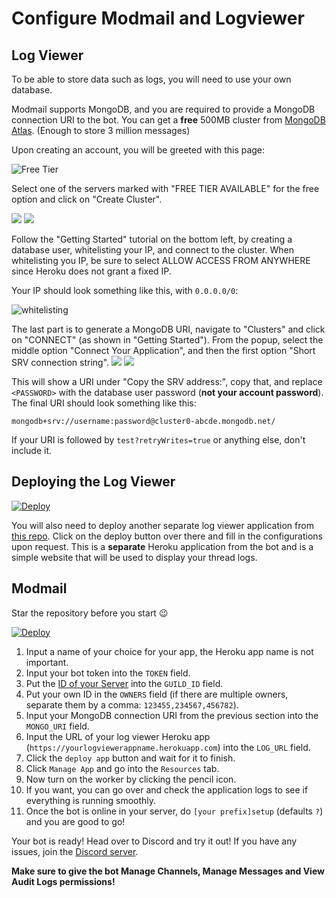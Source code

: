 # Configure Modmail and Logviewer

## Log Viewer

To be able to store data such as logs, you will need to use your own database.

Modmail supports MongoDB, and you are required to provide a MongoDB connection URI to the bot. You can get a **free** 500MB cluster from [MongoDB Atlas](https://www.mongodb.com/cloud/atlas). (Enough to store 3 million messages)

Upon creating an account, you will be greeted with this page:

![Free Tier](https://i.imgur.com/shZ7Sey.png)

Select one of the servers marked with "FREE TIER AVAILABLE" for the free option and click on "Create Cluster".

![](https://i.imgur.com/Hem2OKc.png) ![](https://i.imgur.com/jF3nISZ.png)

Follow the "Getting Started" tutorial on the bottom left, by creating a database user, whitelisting your IP, and connect to the cluster. When whitelisting you IP, be sure to select ALLOW ACCESS FROM ANYWHERE since Heroku does not grant a fixed IP.

Your IP should look something like this, with `0.0.0.0/0`:

![whitelisting](https://i.imgur.com/mILuQ5U.png')

The last part is to generate a MongoDB URI, navigate to "Clusters" and click on "CONNECT" (as shown in "Getting Started"). From the popup, select the middle option "Connect Your Application", and then the first option "Short SRV connection string". ![](https://i.imgur.com/OMI977u.png) ![](https://i.imgur.com/2BcVMGh.png)

This will show a URI under "Copy the SRV address:", copy that, and replace `<PASSWORD>` with the database user password (**not your account password**). The final URI should look something like this:

```
mongodb+srv://username:password@cluster0-abcde.mongodb.net/
```

If your URI is followed by `test?retryWrites=true` or anything else, don't include it.

## Deploying the Log Viewer

[![Deploy](https://www.herokucdn.com/deploy/button.svg)](https://heroku.com/deploy?template=https://github.com/kyb3r/logviewer)

You will also need to deploy another separate log viewer application from [this repo](https://github.com/kyb3r/logviewer). Click on the deploy button over there and fill in the configurations upon request. This is a **separate** Heroku application from the bot and is a simple website that will be used to display your thread logs.

## Modmail

Star the repository before you start 😉

[![Deploy](https://www.herokucdn.com/deploy/button.png)](https://heroku.com/deploy?template=https://github.com/kyb3rr/modmail)

1. Input a name of your choice for your app, the Heroku app name is not important.
2. Input your bot token into the `TOKEN` field.
3. Put the [ID of your Server](https://support.discordapp.com/hc/en-us/articles/206346498-Where-can-I-find-my-User-Server-Message-ID-) into the `GUILD_ID` field.
4. Put your own ID in the `OWNERS` field (if there are multiple owners, separate them by a comma: `123455,234567,456782`).
5. Input your MongoDB connection URI from the previous section into the `MONGO_URI` field.
6. Input the URL of your log viewer Heroku app (`https://yourlogviewerappname.herokuapp.com`) into the `LOG_URL` field.
7. Click the `deploy app` button and wait for it to finish.
8. Click `Manage App` and go into the `Resources` tab.
9. Now turn on the worker by clicking the pencil icon.
10. If you want, you can go over and check the application logs to see if everything is running smoothly.
11. Once the bot is online in your server, do `[your prefix]setup` (defaults `?`) and you are good to go!

Your bot is ready! Head over to Discord and try it out! If you have any issues, join the [Discord server](https://discord.gg/etJNHCQ).

**Make sure to give the bot Manage Channels, Manage Messages and View Audit Logs permissions!**
